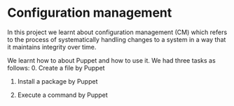 # Configuration management

In this project we learnt about configuration management (CM)
which refers to the process of systematically handling changes to a system in a way that it maintains integrity over time.

We learnt how to about Puppet and how to use it.
We had three tasks as follows:
0. Create a file by Puppet

1. Install a package by Puppet

2. Execute a command by Puppet
